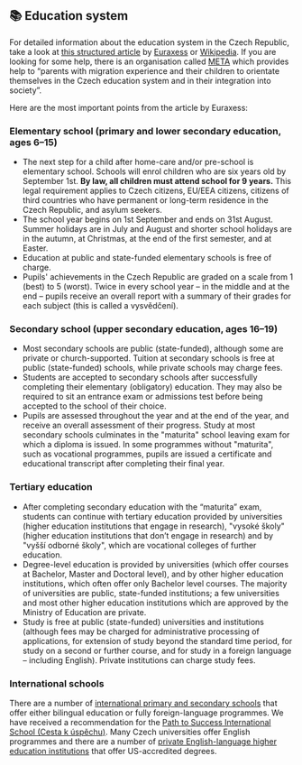 ## 📚 Education system

For detailed information about the education system in the Czech Republic, take a look at [this structured article](https://www.euraxess.cz/czech-republic/information-assistance/rodina/p%C3%A9%C4%8De-o-d%C4%9Bti-p%C5%99ed%C5%A1koln%C3%ADho-v%C4%9Bku/education-system) by [Euraxess](https://euraxess.ec.europa.eu/) or [Wikipedia](https://en.wikipedia.org/wiki/Education_in_the_Czech_Republic). If you are looking for some help, there is an organisation called [META](https://meta-ops.eu/what-are-we-doing-who-do-we-help/) which provides help to “parents with migration experience and their children to orientate themselves in the Czech education system and in their integration into society”.

Here are the most important points from the article by Euraxess:

### Elementary school (primary and lower secondary education, ages 6–15)

- The next step for a child after home-care and/or pre-school is elementary school. Schools will enrol children who are six years old by September 1st. **By law, all children must attend school for 9 years.** This legal requirement applies to Czech citizens, EU/EEA citizens, citizens of third countries who have permanent or long-term residence in the Czech Republic, and asylum seekers.
- The school year begins on 1st September and ends on 31st August. Summer holidays are in July and August and shorter school holidays are in the autumn, at Christmas, at the end of the first semester, and at Easter.
- Education at public and state-funded elementary schools is free of charge.
- Pupils' achievements in the Czech Republic are graded on a scale from 1 (best) to 5 (worst). Twice in every school year – in the middle and at the end – pupils receive an overall report with a summary of their grades for each subject (this is called a vysvědčení).

### Secondary school (upper secondary education, ages 16–19)

- Most secondary schools are public (state-funded), although some are private or church-supported. Tuition at secondary schools is free at public (state-funded) schools, while private schools may charge fees.
- Students are accepted to secondary schools after successfully completing their elementary (obligatory) education. They may also be required to sit an entrance exam or admissions test before being accepted to the school of their choice.
- Pupils are assessed throughout the year and at the end of the year, and receive an overall assessment of their progress. Study at most secondary schools culminates in the "maturita" school leaving exam for which a diploma is issued. In some programmes without "maturita", such as vocational programmes, pupils are issued a certificate and educational transcript after completing their final year. 

### Tertiary education

- After completing secondary education with the “maturita” exam, students can continue with tertiary education provided by universities (higher education institutions that engage in research), "vysoké školy" (higher education institutions that don’t engage in research) and by "vyšší odborné školy", which are vocational colleges of further education.
- Degree-level education is provided by universities (which offer courses at Bachelor, Master and Doctoral level), and by other higher education institutions, which often offer only Bachelor level courses. The majority of universities are public, state-funded institutions; a few universities and most other higher education institutions which are approved by the Ministry of Education are private. 
- Study is free at public (state-funded) universities and institutions (although fees may be charged for administrative processing of applications, for extension of study beyond the standard time period, for study on a second or further course, and for study in a foreign language – including English). Private institutions can charge study fees.

### International schools

There are a number of [international primary and secondary schools](https://www.expats.cz/en/prague/directory/international-schools) that offer either bilingual education or fully foreign-language programmes. We have received a recommendation for the [Path to Success International School (Cesta k úspěchu)](https://www.cestakuspechu.cz/). Many Czech universities offer English programmes and there are a number of [private English-language higher education institutions](https://www.expats.cz/en/prague/directory/universities) that offer US-accredited degrees.
